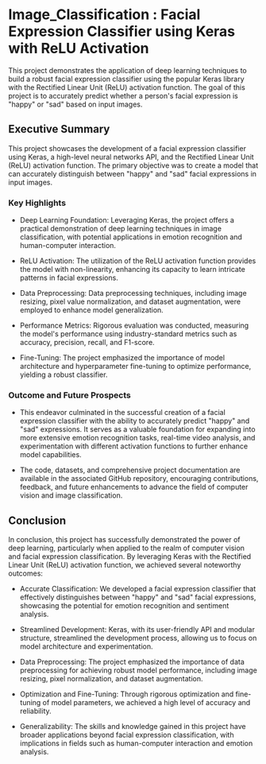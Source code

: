 # Image_Classification :  Facial Expression Classifier using Keras with ReLU Activation
This project demonstrates the application of deep learning techniques to build a robust facial expression classifier using the popular Keras library with the Rectified Linear Unit (ReLU) activation function. The goal of this project is to accurately predict whether a person's facial expression is "happy" or "sad" based on input images.

## Executive Summary
This project showcases the development of a facial expression classifier using Keras, a high-level neural networks API, and the Rectified Linear Unit (ReLU) activation function. The primary objective was to create a model that can accurately distinguish between "happy" and "sad" facial expressions in input images.

### Key Highlights

- Deep Learning Foundation: Leveraging Keras, the project offers a practical demonstration of deep learning techniques in image classification, with potential applications in emotion recognition and human-computer interaction.

- ReLU Activation: The utilization of the ReLU activation function provides the model with non-linearity, enhancing its capacity to learn intricate patterns in facial expressions.

- Data Preprocessing: Data preprocessing techniques, including image resizing, pixel value normalization, and dataset augmentation, were employed to enhance model generalization.

- Performance Metrics: Rigorous evaluation was conducted, measuring the model's performance using industry-standard metrics such as accuracy, precision, recall, and F1-score.

- Fine-Tuning: The project emphasized the importance of model architecture and hyperparameter fine-tuning to optimize performance, yielding a robust classifier.

### Outcome and Future Prospects

- This endeavor culminated in the successful creation of a facial expression classifier with the ability to accurately predict "happy" and "sad" expressions. It serves as a valuable foundation for expanding into more extensive emotion recognition tasks, real-time video analysis, and experimentation with different activation functions to further enhance model capabilities.

- The code, datasets, and comprehensive project documentation are available in the associated GitHub repository, encouraging contributions, feedback, and future enhancements to advance the field of computer vision and image classification.

## Conclusion
In conclusion, this project has successfully demonstrated the power of deep learning, particularly when applied to the realm of computer vision and facial expression classification. By leveraging Keras with the Rectified Linear Unit (ReLU) activation function, we achieved several noteworthy outcomes:

- Accurate Classification: We developed a facial expression classifier that effectively distinguishes between "happy" and "sad" facial expressions, showcasing the potential for emotion recognition and sentiment analysis.

- Streamlined Development: Keras, with its user-friendly API and modular structure, streamlined the development process, allowing us to focus on model architecture and experimentation.

- Data Preprocessing: The project emphasized the importance of data preprocessing for achieving robust model performance, including image resizing, pixel normalization, and dataset augmentation.

- Optimization and Fine-Tuning: Through rigorous optimization and fine-tuning of model parameters, we achieved a high level of accuracy and reliability.

- Generalizability: The skills and knowledge gained in this project have broader applications beyond facial expression classification, with implications in fields such as human-computer interaction and emotion analysis.
